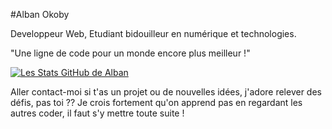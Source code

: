 #Alban Okoby

Developpeur Web, Etudiant bidouilleur en numérique et technologies.

"Une ligne de code pour un monde encore plus meilleur !"


[![Les Stats GitHub de Alban](https://github-readme-stats.vercel.app/api?username=alban-okoby&count_private=true)](https://github.com/anuraghazra/github-readme-stats)

Aller contact-moi si t'as un projet ou de nouvelles idées, j'adore relever des défis, pas toi ?? Je crois fortement qu'on apprend pas en regardant les autres coder, il faut s'y mettre toute suite !